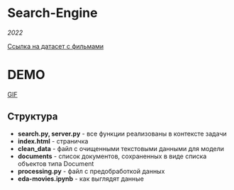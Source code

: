# Search-Engine

*2022*

[Ссылка на датасет с фильмами](https://www.kaggle.com/noahfinberg/movies)

# DEMO

[GIF](https://drive.google.com/file/d/17en35_8hVFPwyUtiqE993Wqqkts5sH31/view?usp=sharing)

## Структура

+ **search.py, server.py** - все функции реализованы в контексте задачи
+ **index.html** - страничка
+ **clean_data** - файл с очищенными текстовыми данными для модели
+ **documents** - список документов, сохраненных в виде списка объектов типа Document
+ **processing.py** - файл с предобработкой данных
+ **eda-movies.ipynb** - как выглядят данные

